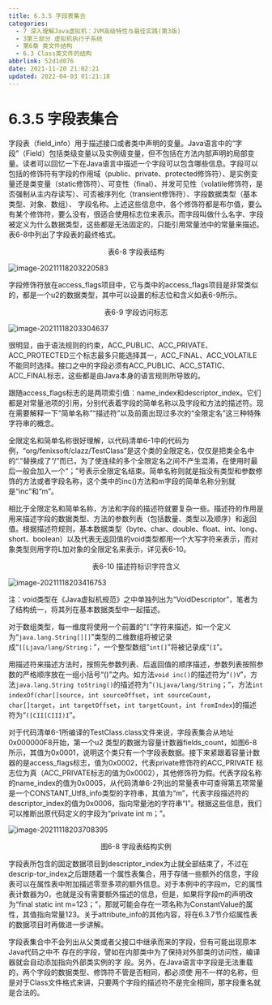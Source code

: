 ```yaml
---
title: 6.3.5 字段表集合
categories: 
  - 7 深入理解Java虛拟机：JVM高级特性与最佳实践(第3版)
  - 3第三部分 虚拟机执行子系统
  - 第6章 类文件结构
  - 6.3 Class类文件的结构
abbrlink: 52d1d076
date: 2021-11-20 21:02:21
updated: 2022-04-03 01:21:18
---
```

# 6.3.5 字段表集合
字段表（field_info）用于描述接口或者类中声明的变量。Java语言中的“字段”（Field）包括类级变量以及实例级变量，但不包括在方法内部声明的局部变量。读者可以回忆一下在Java语言中描述一个字段可以包含哪些信息。字段可以包括的修饰符有字段的作用域（public、private、protected修饰符）、是实例变量还是类变量（static修饰符）、可变性（final）、并发可见性（volatile修饰符，是否强制从主内存读写）、可否被序列化（transient修饰符）、字段数据类型（基本类型、对象、数组）、 字段名称。上述这些信息中，各个修饰符都是布尔值，要么有某个修饰符，要么没有，很适合使用标志位来表示。而字段叫做什么名字、字段被定义为什么数据类型，这些都是无法固定的，只能引用常量池中的常量来描述。表6-8中列出了字段表的最终格式。

<center>表6-8 字段表结构</center>

![image-20211118203220583](https://gitee.com/XiaoLan223/images/raw/master/Blog/Sum/20211118203220.png)

字段修饰符放在access_flags项目中，它与类中的access_flags项目是非常类似的，都是一个u2的数据类型，其中可以设置的标志位和含义如表6-9所示。

<center>表6-9 字段访问标志</center>

![image-20211118203304637](https://gitee.com/XiaoLan223/images/raw/master/Blog/Sum/20211118203304.png)

很明显，由于语法规则的约束，ACC_PUBLIC、ACC_PRIVATE、ACC_PROTECTED三个标志最多只能选择其一，ACC_FINAL、ACC_VOLATILE不能同时选择。接口之中的字段必须有ACC_PUBLIC、ACC_STATIC、ACC_FINAL标志，这些都是由Java本身的语言规则所导致的。

跟随access_flags标志的是两项索引值：name_index和descriptor_index。它们都是对常量池项的引用，分别代表着字段的简单名称以及字段和方法的描述符。现在需要解释一下“简单名称”“描述符”以及前面出现过多次的“全限定名”这三种特殊字符串的概念。

全限定名和简单名称很好理解，以代码清单6-1中的代码为例，“org/fenixsoft/clazz/TestClass”是这个类的全限定名，仅仅是把类全名中的“.”替换成了“/”而已，为了使连续的多个全限定名之间不产生混淆，在使用时最后一般会加入一个“；”号表示全限定名结束。简单名称则就是指没有类型和参数修饰的方法或者字段名称，这个类中的inc()方法和m字段的简单名称分别就是“inc”和“m”。

相比于全限定名和简单名称，方法和字段的描述符就要复杂一些。描述符的作用是用来描述字段的数据类型、方法的参数列表（包括数量、类型以及顺序）和返回值。根据描述符规则，基本数据类型（byte、char、double、float、int、long、short、boolean）以及代表无返回值的void类型都用一个大写字符来表示，而对象类型则用字符L加对象的全限定名来表示，详见表6-10。

<center>表6-10 描述符标识字符含义</center>

![image-20211118203416753](https://gitee.com/XiaoLan223/images/raw/master/Blog/Sum/20211118203416.png)

注：void类型在《Java虚拟机规范》之中单独列出为“VoidDescriptor”，笔者为了结构统一，将其列在基本数据类型中一起描述。

对于数组类型，每一维度将使用一个前置的“`[`”字符来描述，如一个定义为“`java.lang.String[][]`”类型的二维数组将被记录成“`[[Ljava/lang/String；`”，一个整型数组“`int[]`”将被记录成“`[I`”。

用描述符来描述方法时，按照先参数列表、后返回值的顺序描述，参数列表按照参数的严格顺序放在一组小括号“()”之内。如方法`void inc()`的描述符为“`()V`”，方法`java.lang.String toString()`的描述符为“`()Ljava/lang/String`；”，方法`int indexOf(char[]source`，`int sourceOffset`，`int sourceCount`，`char[]target`，`int targetOffset`，`int targetCount`，`int fromIndex`)的描述符为“`([CII[CIII)I`”。

对于代码清单6-1所编译的TestClass.class文件来说，字段表集合从地址0x000000F8开始，第一个u2 类型的数据为容量计数器fields_count，如图6-8所示，其值为0x0001，说明这个类只有一个字段表数据。接下来紧跟着容量计数器的是access_flags标志，值为0x0002，代表private修饰符的ACC_PRIVATE 标志位为真（ACC_PRIVATE标志的值为0x0002），其他修饰符为假。代表字段名称的name_index的值为0x0005，从代码清单6-2列出的常量表中可查得第五项常量是一个CONSTANT_Utf8_info类型的字符串，其值为“m”，代表字段描述符的descriptor_index的值为0x0006，指向常量池的字符串“I”。根据这些信息，我们可以推断出原代码定义的字段为“private int m；”。

![image-20211118203708395](https://gitee.com/XiaoLan223/images/raw/master/Blog/Sum/20211118203708.png)

<center>图6-8 字段表结构实例</center>

字段表所包含的固定数据项目到descriptor_index为止就全部结束了，不过在descrip-tor_index之后跟随着一个属性表集合，用于存储一些额外的信息，字段表可以在属性表中附加描述零至多项的额外信息。对于本例中的字段m，它的属性表计数器为0，也就是没有需要额外描述的信息，但是，如果将字段m的声明改为“final static int m=123；”，那就可能会存在一项名称为ConstantValue的属性，其值指向常量123。关于attribute_info的其他内容，将在6.3.7节介绍属性表的数据项目时再做进一步讲解。

字段表集合中不会列出从父类或者父接口中继承而来的字段，但有可能出现原本Java代码之中不 存在的字段，譬如在内部类中为了保持对外部类的访问性，编译器就会自动添加指向外部类实例的字 段。另外，在Java语言中字段是无法重载的，两个字段的数据类型、修饰符不管是否相同，都必须使 用不一样的名称，但是对于Class文件格式来讲，只要两个字段的描述符不是完全相同，那字段重名就 是合法的。

